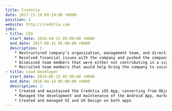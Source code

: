 ```yaml
---
title: Credntia
date: 2017-11-19 09:19:00 +0000
position: 1
website: http://credntia.com
jobs:
- title: CEO
  start_date: 2016-04-15 05:00:00 +0000
  end_date: 2017-08-31 05:00:00 +0000
  description: |-
    * Restructured company’s organization, management team, and direction
    * Resolved financial issues with the company and pushed the company forward
    * Dismissed team members that were either not contributing in a significant way or were detrimental to the company’s success
    * Recruited team members that would help bring the company to success
- title: Lead Developer
  start_date: 2014-05-15 05:00:00 +0000
  end_date: 2016-04-14 05:00:00 +0000
  description: |-
    * Created and maintained the Credntia iOS App, converting from Objective-C to Swift when Swift was released
    * Managed the development and maintenance of the Android App, marketing website, and backend development for the company
    * Created and managed UI and UX Design on both apps
---
```


